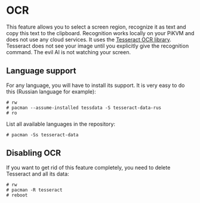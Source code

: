 # OCR

This feature allows you to select a screen region, recognize it as text and copy this text to the clipboard.
Recognition works locally on your PiKVM and does not use any cloud services. It uses the [Tesseract OCR library](https://github.com/tesseract-ocr/tesseract).
Tesseract does not see your image until you explicitly give the recognition command. The evil AI is not watching your screen.

## Language support

For any language, you will have to install its support. It is very easy to do this (Russian language for example):
```
# rw
# pacman --assume-installed tessdata -S tesseract-data-rus
# ro
```

List all available languages in the repository:
```
# pacman -Ss tesseract-data
```

## Disabling OCR

If you want to get rid of this feature completely, you need to delete Tesseract and all its data:

```
# rw
# pacman -R tesseract
# reboot
```
